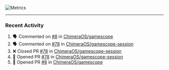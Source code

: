 ![Metrics](https://metrics.lecoq.io/KyleGospo?template=classic&base=header%2C%20activity%2C%20community%2C%20repositories%2C%20metadata&base.indepth=false&base.hireable=false&base.skip=false&config.timezone=America%2FLos_Angeles)

---
### Recent Activity
<!--START_SECTION:activity-->
1. 🗣 Commented on [#8](https://github.com/ChimeraOS/gamescope/pull/8#issuecomment-1937098244) in [ChimeraOS/gamescope](https://github.com/ChimeraOS/gamescope)
2. 🗣 Commented on [#78](https://github.com/ChimeraOS/gamescope-session/pull/78#issuecomment-1937094621) in [ChimeraOS/gamescope-session](https://github.com/ChimeraOS/gamescope-session)
3. ❌ Closed PR [#78](https://github.com/ChimeraOS/gamescope-session/pull/78) in [ChimeraOS/gamescope-session](https://github.com/ChimeraOS/gamescope-session)
4. 💪 Opened PR [#78](https://github.com/ChimeraOS/gamescope-session/pull/78) in [ChimeraOS/gamescope-session](https://github.com/ChimeraOS/gamescope-session)
5. 💪 Opened PR [#8](https://github.com/ChimeraOS/gamescope/pull/8) in [ChimeraOS/gamescope](https://github.com/ChimeraOS/gamescope)
<!--END_SECTION:activity-->
